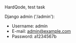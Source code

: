 HardQode, test task

Django admin ('/admin'):

- Username: admin
- E-mail: admin@example.com
- Password: a1234567b